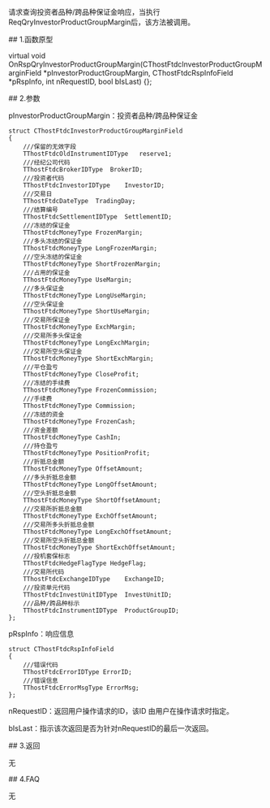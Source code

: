 <p>请求查询投资者品种/跨品种保证金响应，当执行ReqQryInvestorProductGroupMargin后，该方法被调用。</p>
<span class="anchor" id="ef95469d-ad4b-4805-aed5-5d3611882181"></span>
## 1.函数原型
<p>virtual void OnRspQryInvestorProductGroupMargin(CThostFtdcInvestorProductGroupMarginField *pInvestorProductGroupMargin, CThostFtdcRspInfoField *pRspInfo, int nRequestID, bool bIsLast) {};</p>
<span class="anchor" id="b24a62ca-f84a-47ac-8666-595f4da40093"></span>
## 2.参数
<p>pInvestorProductGroupMargin：投资者品种/跨品种保证金</p>
<pre><code>struct CThostFtdcInvestorProductGroupMarginField
{
    ///保留的无效字段
    TThostFtdcOldInstrumentIDType   reserve1;
    ///经纪公司代码
    TThostFtdcBrokerIDType  BrokerID;
    ///投资者代码
    TThostFtdcInvestorIDType    InvestorID;
    ///交易日
    TThostFtdcDateType  TradingDay;
    ///结算编号
    TThostFtdcSettlementIDType  SettlementID;
    ///冻结的保证金
    TThostFtdcMoneyType FrozenMargin;
    ///多头冻结的保证金
    TThostFtdcMoneyType LongFrozenMargin;
    ///空头冻结的保证金
    TThostFtdcMoneyType ShortFrozenMargin;
    ///占用的保证金
    TThostFtdcMoneyType UseMargin;
    ///多头保证金
    TThostFtdcMoneyType LongUseMargin;
    ///空头保证金
    TThostFtdcMoneyType ShortUseMargin;
    ///交易所保证金
    TThostFtdcMoneyType ExchMargin;
    ///交易所多头保证金
    TThostFtdcMoneyType LongExchMargin;
    ///交易所空头保证金
    TThostFtdcMoneyType ShortExchMargin;
    ///平仓盈亏
    TThostFtdcMoneyType CloseProfit;
    ///冻结的手续费
    TThostFtdcMoneyType FrozenCommission;
    ///手续费
    TThostFtdcMoneyType Commission;
    ///冻结的资金
    TThostFtdcMoneyType FrozenCash;
    ///资金差额
    TThostFtdcMoneyType CashIn;
    ///持仓盈亏
    TThostFtdcMoneyType PositionProfit;
    ///折抵总金额
    TThostFtdcMoneyType OffsetAmount;
    ///多头折抵总金额
    TThostFtdcMoneyType LongOffsetAmount;
    ///空头折抵总金额
    TThostFtdcMoneyType ShortOffsetAmount;
    ///交易所折抵总金额
    TThostFtdcMoneyType ExchOffsetAmount;
    ///交易所多头折抵总金额
    TThostFtdcMoneyType LongExchOffsetAmount;
    ///交易所空头折抵总金额
    TThostFtdcMoneyType ShortExchOffsetAmount;
    ///投机套保标志
    TThostFtdcHedgeFlagType HedgeFlag;
    ///交易所代码
    TThostFtdcExchangeIDType    ExchangeID;
    ///投资单元代码
    TThostFtdcInvestUnitIDType  InvestUnitID;
    ///品种/跨品种标示
    TThostFtdcInstrumentIDType  ProductGroupID;
};
</code></pre>
<p>pRspInfo：响应信息</p>
<pre><code>struct CThostFtdcRspInfoField
{
    ///错误代码
    TThostFtdcErrorIDType ErrorID;
    ///错误信息
    TThostFtdcErrorMsgType ErrorMsg;
};
</code></pre>
<p>nRequestID：返回用户操作请求的ID，该ID 由用户在操作请求时指定。</p>
<p>bIsLast：指示该次返回是否为针对nRequestID的最后一次返回。</p>
<span class="anchor" id="3d772f8a-7483-4876-9e6b-ebf5f50da08d"></span>
## 3.返回
<p>无</p>
<span class="anchor" id="5487d4d7-4642-4a7a-bed6-a8a289eb016c"></span>
## 4.FAQ
<p>无</p>
